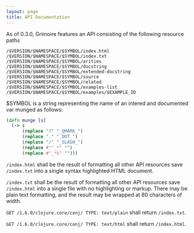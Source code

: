 ```yaml
---
layout: page
title: API Documentation
---
```


As of 0.3.0, Grimoire features an API consisting of the following
resource paths

```
/$VERSION/$NAMESPACE/$SYMBOL/index.html
/$VERSION/$NAMESPACE/$SYMBOL/index.txt
/$VERSION/$NAMESPACE/$SYMBOL/arities
/$VERSION/$NAMESPACE/$SYMBOL/docstring
/$VERSION/$NAMESPACE/$SYMBOL/extended-docstring
/$VERSION/$NAMESPACE/$SYMBOL/source
/$VERSION/$NAMESPACE/$SYMBOL/related
/$VERSION/$NAMESPACE/$SYMBOL/examples-list
/$VERSION/$NAMESPACE/$SYMBOL/examples/$EXAMPLE_ID
```

$SYMBOL is a string representing the name of an intered and documented
var munged as follows:

```Clojure
(defn munge [s]
  (-> s
      (replace "?" "_QMARK_")
      (replace "." "_DOT_")
      (replace "/" "_SLASH_")
      (replace #"^_*" "")
      (replace #"_*$" "")))
```

`/index.html` shall be the result of formatting all other API
resources save `/index.txt` into a single syntax highlighted HTML
document.

`/index.txt` shall be the result of formatting all other API resources
save `/index.html` into a single file with no highlighting or
markup. There may be plain text formatting, and the result may be
wrapped at 80 characters of width.

`GET /1.6.0/clojure.core/conj/ TYPE: text/plain` shall return `/index.txt`.

`GET /1.6.0/clojure.core/conj/ TYPE: text/html` shall return `/index.html`.
